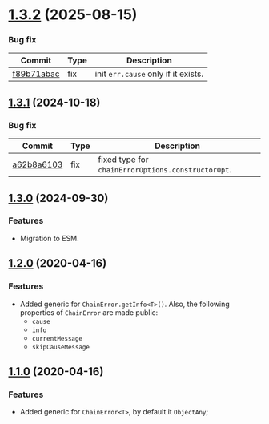 <a name="1.3.2"></a>
# [1.3.2](https://github.com/ts-stack/chain-error/releases/tag/1.3.2) (2025-08-15)

### Bug fix

| Commit | Type | Description |
| -- | -- | -- |
| [f89b71abac](https://github.com/ts-stack/chain-error/commit/f89b71abac) | fix | init `err.cause` only if it exists. |

<a name="1.3.1"></a>
## [1.3.1](https://github.com/ts-stack/chain-error/releases/tag/1.3.1) (2024-10-18)

### Bug fix

| Commit | Type | Description |
| -- | -- | -- |
| [a62b8a6103](https://github.com/ts-stack/chain-error/commit/a62b8a6103616ea8) | fix | fixed type for `chainErrorOptions.constructorOpt`. |

<a name="1.3.0"></a>
## [1.3.0](https://github.com/ts-stack/chain-error/releases/tag/1.3.0) (2024-09-30)

### Features

- Migration to ESM.

<a name="1.2.0"></a>
## [1.2.0](https://github.com/ts-stack/chain-error/releases/tag/1.2.0) (2020-04-16)

### Features

- Added generic for `ChainError.getInfo<T>()`. Also, the following properties of `ChainError` are made public:
  - `cause`
  - `info`
  - `currentMessage`
  - `skipCauseMessage`

<a name="1.1.0"></a>
## [1.1.0](https://github.com/ts-stack/chain-error/releases/tag/1.1.0) (2020-04-16)

### Features

- Added generic for `ChainError<T>`, by default it `ObjectAny`;

